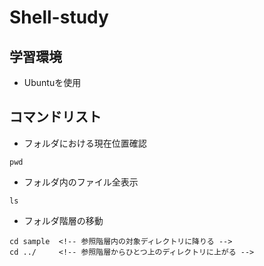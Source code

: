 # Shell-study

## 学習環境
* Ubuntuを使用

## コマンドリスト 
* フォルダにおける現在位置確認
```
pwd
```
* フォルダ内のファイル全表示
```
ls
```
* フォルダ階層の移動
```
cd sample  <!-- 参照階層内の対象ディレクトリに降りる -->
cd ../     <!-- 参照階層からひとつ上のディレクトリに上がる -->
```

